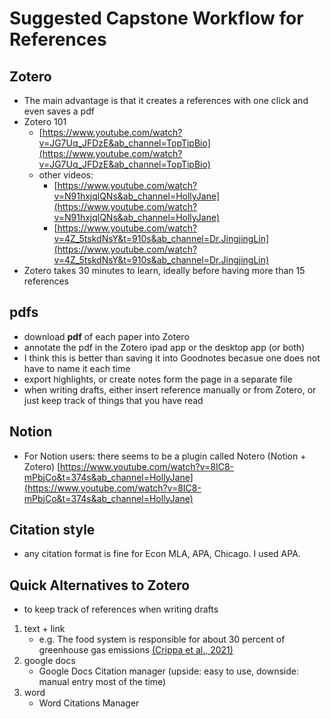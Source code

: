 # Suggested Capstone Workflow for References

## Zotero

- The main advantage is that it creates a references with one click and even saves a pdf
- Zotero 101
    - [https://www.youtube.com/watch?v=JG7Uq_JFDzE&ab_channel=TopTipBio](https://www.youtube.com/watch?v=JG7Uq_JFDzE&ab_channel=TopTipBio)
  - other videos: 
    - [https://www.youtube.com/watch?v=N91hxjqlQNs&ab_channel=HollyJane](https://www.youtube.com/watch?v=N91hxjqlQNs&ab_channel=HollyJane)
    - [https://www.youtube.com/watch?v=4Z_5tskdNsY&t=910s&ab_channel=Dr.JingjingLin](https://www.youtube.com/watch?v=4Z_5tskdNsY&t=910s&ab_channel=Dr.JingjingLin)
- Zotero takes 30 minutes to learn, ideally before having more than 15 references
## pdfs
- download **pdf** of each paper into Zotero
- annotate the pdf in the Zotero ipad app or the desktop app (or both) 
- I think this is better than saving it into Goodnotes becasue one does not have to name it each time
- export highlights, or create notes form the page in a separate file
- when writing drafts, either insert reference manually or from Zotero, or just keep track of things that you have read

## Notion
- For Notion users: there seems to be a plugin called Notero (Notion + Zotero)  [https://www.youtube.com/watch?v=8IC8-mPbjCo&t=374s&ab_channel=HollyJane](https://www.youtube.com/watch?v=8IC8-mPbjCo&t=374s&ab_channel=HollyJane)

## Citation style

- any citation format is fine for Econ MLA, APA, Chicago. I used APA.

## Quick Alternatives to Zotero

- to keep track of references when writing drafts
1. text + link
    - e.g. The food system is responsible for about 30 percent of greenhouse gas emissions [(Crippa et al., 2021)](https://www.nature.com/articles/s43016-021-00225-9)
2. google docs
    - Google Docs Citation manager (upside: easy to use, downside: manual entry most of the time)
3. word 
    - Word Citations Manager
